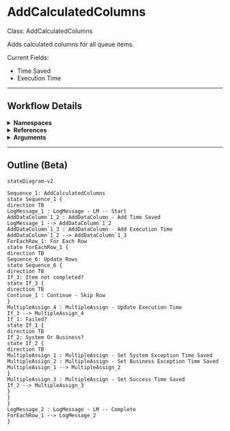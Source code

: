 # AddCalculatedColumns
Class: AddCalculatedColumns

Adds calculated columns for all queue items.

Current Fields:
- Time Saved
- Execution Time

<hr />

## Workflow Details
<details>
    <summary>
    <b>Namespaces</b>
    </summary>
    - System.Activities
- System.Activities.Statements
- System.Activities.Expressions
- System.Activities.Validation
- System.Activities.XamlIntegration
- Microsoft.VisualBasic
- Microsoft.VisualBasic.Activities
- System
- System.Collections
- System.Collections.Generic
- System.Collections.ObjectModel
- System.Data
- System.Diagnostics
- System.Linq
- System.Net.Mail
- System.Xml
- System.Text
- System.Xml.Linq
- UiPath.Core
- UiPath.Core.Activities
- System.Windows.Markup
- GlobalVariablesNamespace
- GlobalConstantsNamespace
- System.Reflection
- System.ComponentModel
- System.Runtime.Serialization
- System.Xml.Serialization
- UiPath.DataTableUtilities
- System.IO

</details>
<details>
    <summary>
    <b>References</b>
    </summary>
    - Microsoft.CSharp
- Microsoft.VisualBasic
- Microsoft.VisualBasic.Core
- Microsoft.VisualBasic.Forms
- Microsoft.Win32.Primitives
- NPOI
- PresentationFramework
- System
- System.Activities
- System.CodeDom
- System.Collections
- System.ComponentModel
- System.ComponentModel.EventBasedAsync
- System.ComponentModel.Primitives
- System.ComponentModel.TypeConverter
- System.Configuration.ConfigurationManager
- System.Console
- System.Core
- System.Data
- System.Data.Common
- System.Data.SqlClient
- System.IO.FileSystem.AccessControl
- System.IO.FileSystem.DriveInfo
- System.IO.FileSystem.Watcher
- System.IO.Packaging
- System.Linq
- System.Memory
- System.Memory.Data
- System.ObjectModel
- System.Private.CoreLib
- System.Private.DataContractSerialization
- System.Private.ServiceModel
- System.Private.Uri
- System.Private.Xml
- System.Reflection.DispatchProxy
- System.Reflection.Metadata
- System.Reflection.TypeExtensions
- System.Runtime.Serialization
- System.Runtime.Serialization.Formatters
- System.Runtime.Serialization.Primitives
- System.Security.Permissions
- System.ServiceModel
- System.ServiceModel.Activities
- System.Xaml
- System.Xml
- System.Xml.Linq
- UiPath.Studio.Constants
- UiPath.System.Activities
- UiPath.Workflow
- WindowsBase

</details>
<details>
    <summary>
    <b>Arguments</b>
    </summary>
    <table><tr><th>Name</th><th>Direction</th><th>Type</th><th>Description</th></tr><tr><td>in_SuccessTimeSaved</td><td>InArgument</td><td>x:Double</td><td>Time saved in minutes for successful queue items.</td></tr><tr><td>in_BusExTimeSaved</td><td>InArgument</td><td>x:Double</td><td>Time saved in minutes for business exception queue items.</td></tr><tr><td>in_SysExTimeSaved</td><td>InArgument</td><td>x:Double</td><td>Time saved in minutes for application exception queue items.</td></tr><tr><td>io_dt_Table</td><td>InOutArgument</td><td>sd:DataTable</td><td>The table to add the calculated columns to.</td></tr></table>
</details>

<hr />

## Outline (Beta)

```mermaid
stateDiagram-v2

Sequence_1: AddCalculatedColumns
state Sequence_1 {
direction TB
LogMessage_1 : LogMessage - LM -- Start
AddDataColumn`1_2 : AddDataColumn - Add Time Saved
LogMessage_1 --> AddDataColumn`1_2
AddDataColumn`1_3 : AddDataColumn - Add Execution Time
AddDataColumn`1_2 --> AddDataColumn`1_3
ForEachRow_1: For Each Row
state ForEachRow_1 {
direction TB
Sequence_6: Update Rows
state Sequence_6 {
direction TB
If_3: Item not completed?
state If_3 {
direction TB
Continue_1 : Continue - Skip Row
}
MultipleAssign_4 : MultipleAssign - Update Execution Time
If_3 --> MultipleAssign_4
If_1: Failed?
state If_1 {
direction TB
If_2: System Or Business?
state If_2 {
direction TB
MultipleAssign_1 : MultipleAssign - Set System Exception Time Saved
MultipleAssign_2 : MultipleAssign - Set Business Exception Time Saved
MultipleAssign_1 --> MultipleAssign_2
}
MultipleAssign_3 : MultipleAssign - Set Success Time Saved
If_2 --> MultipleAssign_3
}
}
}
LogMessage_2 : LogMessage - LM -- Complete
ForEachRow_1 --> LogMessage_2
}
```